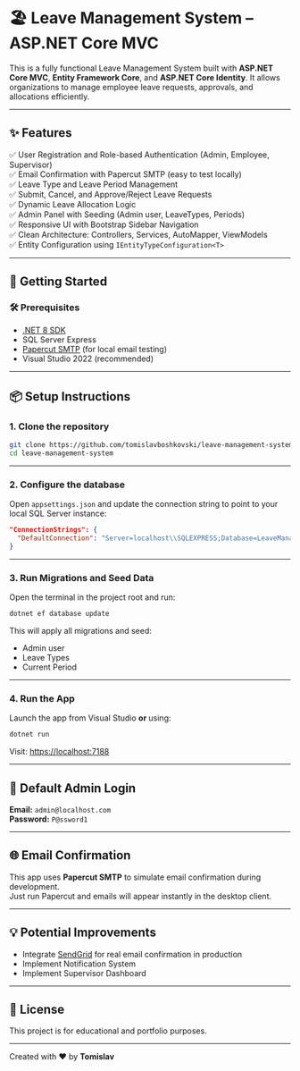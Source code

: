 # 🏖️ Leave Management System – ASP.NET Core MVC

This is a fully functional Leave Management System built with **ASP.NET Core MVC**, **Entity Framework Core**, and **ASP.NET Core Identity**. It allows organizations to manage employee leave requests, approvals, and allocations efficiently.

---

## ✨ Features

✅ User Registration and Role-based Authentication (Admin, Employee, Supervisor)  
✅ Email Confirmation with Papercut SMTP (easy to test locally)  
✅ Leave Type and Leave Period Management  
✅ Submit, Cancel, and Approve/Reject Leave Requests  
✅ Dynamic Leave Allocation Logic  
✅ Admin Panel with Seeding (Admin user, LeaveTypes, Periods)  
✅ Responsive UI with Bootstrap Sidebar Navigation  
✅ Clean Architecture: Controllers, Services, AutoMapper, ViewModels  
✅ Entity Configuration using `IEntityTypeConfiguration<T>`

---

## 🚀 Getting Started

### 🛠 Prerequisites

- [.NET 8 SDK](https://dotnet.microsoft.com/en-us/download)
- SQL Server Express
- [Papercut SMTP](https://github.com/ChangemakerStudios/Papercut-SMTP) (for local email testing)
- Visual Studio 2022 (recommended)

---

## 📦 Setup Instructions

### 1. Clone the repository

```bash
git clone https://github.com/tomislavboshkovski/leave-management-system.git
cd leave-management-system
```

---

### 2. Configure the database

Open `appsettings.json` and update the connection string to point to your local SQL Server instance:

```json
"ConnectionStrings": {
  "DefaultConnection": "Server=localhost\\SQLEXPRESS;Database=LeaveManagementSystem;Trusted_Connection=True;MultipleActiveResultSets=true"
}
```

---

### 3. Run Migrations and Seed Data

Open the terminal in the project root and run:

```bash
dotnet ef database update
```

This will apply all migrations and seed:

- Admin user
- Leave Types
- Current Period

---

### 4. Run the App

Launch the app from Visual Studio **or** using:

```bash
dotnet run
```

Visit: [https://localhost:7188](https://localhost:7188)

---

## 👤 Default Admin Login

**Email:** `admin@localhost.com`  
**Password:** `P@ssword1`

---

## 🌐 Email Confirmation

This app uses **Papercut SMTP** to simulate email confirmation during development.  
Just run Papercut and emails will appear instantly in the desktop client.

---

## 💡 Potential Improvements

- Integrate [SendGrid](https://sendgrid.com/) for real email confirmation in production
- Implement Notification System
- Implement Supervisor Dashboard

---

## 📜 License

This project is for educational and portfolio purposes.

---

Created with ❤️ by **Tomislav**
